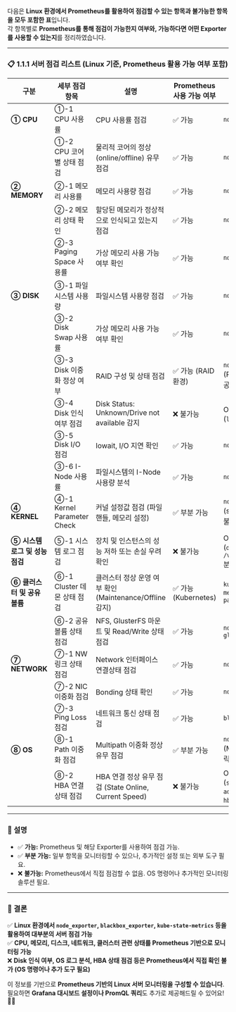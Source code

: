 다음은 **Linux 환경에서 Prometheus를 활용하여 점검할 수 있는 항목과 불가능한 항목을 모두 포함한 표**입니다.  
각 항목별로 **Prometheus를 통해 점검이 가능한지 여부와, 가능하다면 어떤 Exporter를 사용할 수 있는지**를 정리하였습니다.

---

### **📋 1.1.1 서버 점검 리스트 (Linux 기준, Prometheus 활용 가능 여부 포함)**

|**구분**|**세부 점검 항목**|**설명**|**Prometheus 사용 가능 여부**|**사용할 Exporter**|
|---|---|---|---|---|
|**① CPU**|①-1 CPU 사용률|CPU 사용률 점검|✅ 가능|`node_exporter`|
||①-2 CPU 코어별 상태 점검|물리적 코어의 정상(online/offline) 유무 점검|✅ 가능|`node_exporter`|
|**② MEMORY**|②-1 메모리 사용률|메모리 사용량 점검|✅ 가능|`node_exporter`|
||②-2 메모리 상태 확인|할당된 메모리가 정상적으로 인식되고 있는지 점검|✅ 가능|`node_exporter`|
||②-3 Paging Space 사용률|가상 메모리 사용 가능 여부 확인|✅ 가능|`node_exporter`|
|**③ DISK**|③-1 파일시스템 사용량|파일시스템 사용량 점검|✅ 가능|`node_exporter`|
||③-2 Disk Swap 사용률|가상 메모리 사용 가능 여부 확인|✅ 가능|`node_exporter`|
||③-3 Disk 이중화 정상 여부|RAID 구성 및 상태 점검|✅ 가능 (RAID 환경)|`node_exporter` (RAID 관련 메트릭 제공)|
||③-4 Disk 인식 여부 점검|Disk Status: Unknown/Drive not available 감지|❌ 불가능|OS 명령어 필요 (`lsblk`, `fdisk -l`)|
||③-5 Disk I/O 점검|Iowait, I/O 지연 확인|✅ 가능|`node_exporter`|
||③-6 I-Node 사용률|파일시스템의 I-Node 사용량 분석|✅ 가능|`node_exporter`|
|**④ KERNEL**|④-1 Kernel Parameter Check|커널 설정값 점검 (파일 핸들, 메모리 설정)|✅ 부분 가능|`node_exporter` (sysctl 값 직접 확인 불가)|
|**⑤ 시스템 로그 및 성능 점검**|⑤-1 시스템 로그 점검|장치 및 인스턴스의 성능 저하 또는 손실 우려 확인|❌ 불가능|OS 명령어 필요 (`dmesg`, `/var/log/messages` 분석)|
|**⑥ 클러스터 및 공유 볼륨**|⑥-1 Cluster 데몬 상태 점검|클러스터 정상 운영 여부 확인 (Maintenance/Offline 감지)|✅ 가능 (Kubernetes)|`kube-state-metrics`, `pacemaker_exporter`|
||⑥-2 공유 볼륨 상태 점검|NFS, GlusterFS 마운트 및 Read/Write 상태 점검|✅ 가능|`node_exporter`, `gluster_exporter`|
|**⑦ NETWORK**|⑦-1 NW 링크 상태 점검|Network 인터페이스 연결상태 점검|✅ 가능|`node_exporter`|
||⑦-2 NIC 이중화 점검|Bonding 상태 확인|✅ 가능|`node_exporter`|
||⑦-3 Ping Loss 점검|네트워크 통신 상태 점검|✅ 가능|`blackbox_exporter`|
|**⑧ OS**|⑧-1 Path 이중화 점검|Multipath 이중화 정상 유무 점검|✅ 부분 가능|`node_exporter` (Multipath 전용 메트릭 부족)|
||⑧-2 HBA 연결 상태 점검|HBA 연결 정상 유무 점검 (State Online, Current Speed)|❌ 불가능|OS 명령어 필요 (`sanlun fcp show adapter`, `fcinfo hba-port`)|

---

### **📌 설명**

- ✅ **가능:** Prometheus 및 해당 Exporter를 사용하여 점검 가능.
- ✅ **부분 가능:** 일부 항목을 모니터링할 수 있으나, 추가적인 설정 또는 외부 도구 필요.
- ❌ **불가능:** Prometheus에서 직접 점검할 수 없음. OS 명령어나 추가적인 모니터링 솔루션 필요.

---

### **🔹 결론**

✅ **Linux 환경에서 `node_exporter`, `blackbox_exporter`, `kube-state-metrics` 등을 활용하여 대부분의 서버 점검 가능**  
✅ **CPU, 메모리, 디스크, 네트워크, 클러스터 관련 상태를 Prometheus 기반으로 모니터링 가능**  
❌ **Disk 인식 여부, OS 로그 분석, HBA 상태 점검 등은 Prometheus에서 직접 확인 불가 (OS 명령어나 추가 도구 필요)**

이 정보를 기반으로 **Prometheus 기반의 Linux 서버 모니터링을 구성할 수 있습니다**.  
필요하면 **Grafana 대시보드 설정이나 PromQL 쿼리**도 추가로 제공해드릴 수 있어요! 🚀😊